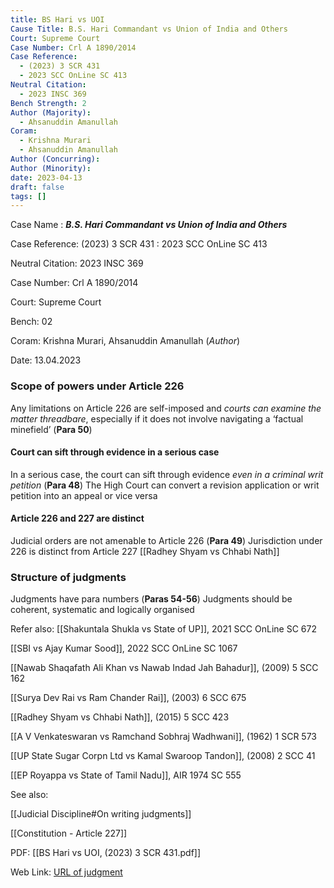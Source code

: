 ```yaml
---
title: BS Hari vs UOI
Cause Title: B.S. Hari Commandant vs Union of India and Others
Court: Supreme Court
Case Number: Crl A 1890/2014
Case Reference:
  - (2023) 3 SCR 431
  - 2023 SCC OnLine SC 413
Neutral Citation:
  - 2023 INSC 369
Bench Strength: 2
Author (Majority):
  - Ahsanuddin Amanullah
Coram:
  - Krishna Murari
  - Ahsanuddin Amanullah
Author (Concurring): 
Author (Minority): 
date: 2023-04-13
draft: false
tags: []
---
```

Case Name : ***B.S. Hari Commandant vs Union of India and Others***

Case Reference: (2023) 3 SCR 431 :  2023 SCC OnLine SC 413

Neutral Citation: 2023 INSC 369

Case Number: Crl A 1890/2014

Court: Supreme Court

Bench: 02

Coram: Krishna Murari, Ahsanuddin Amanullah (*Author*)

Date: 13.04.2023

### Scope of powers under Article 226

Any limitations on Article 226 are self-imposed and *courts can examine the matter threadbare*, especially if it does not involve navigating a ‘factual minefield’ (**Para 50**)

#### Court can sift through evidence in a serious case

In a serious case, the court can sift through evidence *even in a criminal writ petition* (**Para 48**)
The High Court can convert a revision application or writ petition into an appeal or vice versa

#### Article 226 and 227 are distinct

Judicial orders are not amenable to Article 226 (**Para 49**)
	Jurisdiction under 226 is distinct from Article 227
	[[Radhey Shyam vs Chhabi Nath]]

### Structure of judgments 

Judgments have para numbers (**Paras 54-56**)
	Judgments should be coherent, systematic and logically organised

Refer also:
[[Shakuntala Shukla vs State of UP]], 2021 SCC OnLine SC 672

[[SBI vs Ajay Kumar Sood]], 2022 SCC OnLine SC 1067

[[Nawab Shaqafath Ali Khan vs Nawab Indad Jah Bahadur]], (2009) 5 SCC 162

[[Surya Dev Rai vs Ram Chander Rai]], (2003) 6 SCC 675

[[Radhey Shyam vs Chhabi Nath]], (2015) 5 SCC 423

[[A V Venkateswaran vs Ramchand Sobhraj Wadhwani]], (1962) 1 SCR 573

[[UP State Sugar Corpn Ltd vs Kamal Swaroop Tandon]], (2008) 2 SCC 41

[[EP Royappa vs State of Tamil Nadu]], AIR 1974 SC 555

See also:

[[Judicial Discipline#On writing judgments]] 

[[Constitution - Article 227]]

PDF:
[[BS Hari vs UOI, (2023) 3 SCR 431.pdf]]

Web Link: <a href="/All judgments/BS Hari vs UOI, (2023) 3 SCR 431.pdf" target="_blank">URL of judgment</a>